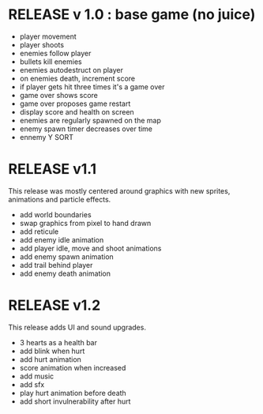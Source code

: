 # RELEASE v 1.0 : base game (no juice)

- player movement
- player shoots
- enemies follow player
- bullets kill enemies
- enemies autodestruct on player
- on enemies death, increment score
- if player gets hit three times it's a game over
- game over shows score
- game over proposes game restart
- display score and health on screen
- enemies are regularly spawned on the map
- enemy spawn timer decreases over time
- ennemy Y SORT

# RELEASE v1.1

This release was mostly centered around graphics with new sprites, animations and particle effects.

- add world boundaries
- swap graphics from pixel to hand drawn
- add reticule
- add enemy idle animation
- add player idle, move and shoot animations
- add enemy spawn animation
- add trail behind player
- add enemy death animation

# RELEASE v1.2

This release adds UI and sound upgrades.

- 3 hearts as a health bar
- add blink when hurt
- add hurt animation
- score animation when increased
- add music
- add sfx
- play hurt animation before death
- add short invulnerability after hurt
